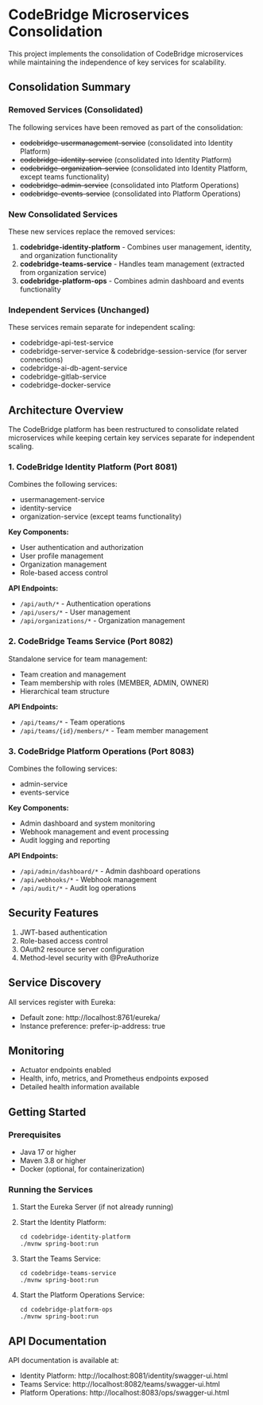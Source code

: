 # CodeBridge Microservices Consolidation

This project implements the consolidation of CodeBridge microservices while maintaining the independence of key services for scalability.

## Consolidation Summary

### Removed Services (Consolidated)
The following services have been removed as part of the consolidation:

- ~~codebridge-usermanagement-service~~ (consolidated into Identity Platform)
- ~~codebridge-identity-service~~ (consolidated into Identity Platform)
- ~~codebridge-organization-service~~ (consolidated into Identity Platform, except teams functionality)
- ~~codebridge-admin-service~~ (consolidated into Platform Operations)
- ~~codebridge-events-service~~ (consolidated into Platform Operations)

### New Consolidated Services
These new services replace the removed services:

1. **codebridge-identity-platform** - Combines user management, identity, and organization functionality
2. **codebridge-teams-service** - Handles team management (extracted from organization service)
3. **codebridge-platform-ops** - Combines admin dashboard and events functionality

### Independent Services (Unchanged)
These services remain separate for independent scaling:

- codebridge-api-test-service
- codebridge-server-service & codebridge-session-service (for server connections)
- codebridge-ai-db-agent-service
- codebridge-gitlab-service
- codebridge-docker-service

## Architecture Overview

The CodeBridge platform has been restructured to consolidate related microservices while keeping certain key services separate for independent scaling.

### 1. CodeBridge Identity Platform (Port 8081)

Combines the following services:
- usermanagement-service
- identity-service
- organization-service (except teams functionality)

**Key Components:**
- User authentication and authorization
- User profile management
- Organization management
- Role-based access control

**API Endpoints:**
- `/api/auth/*` - Authentication operations
- `/api/users/*` - User management
- `/api/organizations/*` - Organization management

### 2. CodeBridge Teams Service (Port 8082)

Standalone service for team management:
- Team creation and management
- Team membership with roles (MEMBER, ADMIN, OWNER)
- Hierarchical team structure

**API Endpoints:**
- `/api/teams/*` - Team operations
- `/api/teams/{id}/members/*` - Team member management

### 3. CodeBridge Platform Operations (Port 8083)

Combines the following services:
- admin-service
- events-service

**Key Components:**
- Admin dashboard and system monitoring
- Webhook management and event processing
- Audit logging and reporting

**API Endpoints:**
- `/api/admin/dashboard/*` - Admin dashboard operations
- `/api/webhooks/*` - Webhook management
- `/api/audit/*` - Audit log operations

## Security Features

1. JWT-based authentication
2. Role-based access control
3. OAuth2 resource server configuration
4. Method-level security with @PreAuthorize

## Service Discovery

All services register with Eureka:
- Default zone: http://localhost:8761/eureka/
- Instance preference: prefer-ip-address: true

## Monitoring

- Actuator endpoints enabled
- Health, info, metrics, and Prometheus endpoints exposed
- Detailed health information available

## Getting Started

### Prerequisites

- Java 17 or higher
- Maven 3.8 or higher
- Docker (optional, for containerization)

### Running the Services

1. Start the Eureka Server (if not already running)
2. Start the Identity Platform:
   ```
   cd codebridge-identity-platform
   ./mvnw spring-boot:run
   ```

3. Start the Teams Service:
   ```
   cd codebridge-teams-service
   ./mvnw spring-boot:run
   ```

4. Start the Platform Operations Service:
   ```
   cd codebridge-platform-ops
   ./mvnw spring-boot:run
   ```

## API Documentation

API documentation is available at:
- Identity Platform: http://localhost:8081/identity/swagger-ui.html
- Teams Service: http://localhost:8082/teams/swagger-ui.html
- Platform Operations: http://localhost:8083/ops/swagger-ui.html

